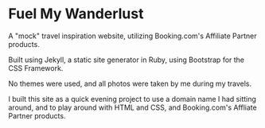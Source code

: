 # Fuel My Wanderlust

A "mock" travel inspiration website, utilizing Booking.com's Affiliate Partner products.

Built using Jekyll, a static site generator in Ruby, using Bootstrap for the CSS Framework.

No themes were used, and all photos were taken by me during my travels.

I built this site as a quick evening project to use a domain name I had sitting around, and to play around with HTML and CSS, and Booking.com's Affliate Partner products.